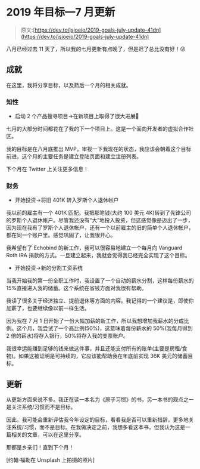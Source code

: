 # 2019 年目标—7 月更新

> 原文:[https://dev.to/jsjoeio/2019-goals-july-update-41dn](https://dev.to/jsjoeio/2019-goals-july-update-41dn)

八月已经过去 11 天了，所以我的七月更新有点晚了，但是迟了总比没有好！😜

## [](#achievements)成就

在这里，我将分享目标，以及箭后一个月的相关成就。

### [](#intellectual)知性

*   启动 2 个产品搜寻项目->在新项目上取得了很大进展👀

七月的大部分时间都花在了我的下一个项目上。这是一个面向开发者的虚拟合作社区。

我的目标是在八月底推出 MVP。审视一下我现在的状态，我应该会朝着这个目标前进。这个月的主要任务是建立登陆页面和建立注册列表。

下个月在 Twitter 上关注更多信息！

### [](#financial)财务

*   开始投资->将旧 401K 转入罗斯个人退休帐户

我以前的雇主有一个 401K 匹配。我把那笔钱(大约 100 美元 4K)转到了先锋公司的罗斯个人退休帐户。尽管我还没有“大”地投入投资，但这感觉像是迈出了一步，因为现在我有了罗斯个人退休帐户，还有一个以前雇主的旧的简单个人退休帐户，都在同一个账户里。感觉巩固了，让我很开心。

我希望有了 Echobind 的新工作，我可以很容易地建立一个每月向 Vanguard Roth IRA 捐款的方式。一旦建立起来，我就会觉得我已经完全实现了这个目标。

*   开始投资->新的分割工资系统

当我开始我的第一份全职工作时，我设置了一个自动的薪水分割，这样每份薪水的 15%直接进入我的储蓄。这个系统在省钱方面对我很有帮助。

我读了很多关于经济独立、提前退休等方面的内容。我记得的一个建议是，即使你加薪了，也要继续像以前一样生活。

因为我在 7 月 1 日开始了一份大幅加薪的新工作，所以我想增加我薪水的分成比例。这个月，我尝试了一个高比例(50%)，这意味着每份薪水的 50%(我每月得到 2 倍的薪水)将存入银行，50%将存入我的支票账户。

我很幸运能赚到足够的钱来做这件事，并且还能支付所有的账单(主要是房租/食物)。如果这被证明是可持续的，它应该能帮助我在年底前实现 36K 美元的储蓄目标。

## [](#updates)更新

从更新方面来说不多。我正在读一本名为《原子习惯》的书，另一本书的观点之一是关注系统/习惯而不是目标。

因此，我可能会重新评估我今年设定的目标，看看我是否可以重新措辞，更多地关注系统/习惯，而不是目标。在我做决定之前，我想多看这本书，但我认为这是一篇相关的文章，可以在这里分享。

那都是乡亲们！直到下个月！

[约翰·福勒在 Unsplash 上拍摄的照片]